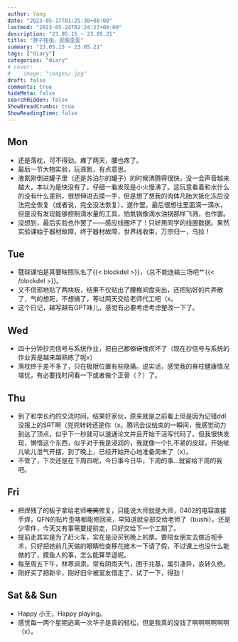```yaml
---
author: Yang
date: "2023-05-17T01:25:38+08:00"
lastmod: "2023-05-24T02:24:27+08:00"
description: "23.05.15 ~ 23.05.21"
title: "脖子扭扭，屁股歪歪"
summary: "23.05.15 ~ 23.05.21"
tags: ["diary"]
categories: "diary"
# cover: 
#    image: "images/.jpg"
draft: false
comments: true
hideMeta: false
searchHidden: false
ShowBreadCrumbs: true
ShowReadingTime: false
---
```


## Mon

- 还是落枕，可不得劲。瘫了两天，腰也疼了。
- 最后一节大物实验，玩液氮，有点意思。
- 液氮刚倒进罐子里（还是苏泊尔的罐子）的时候沸腾得很快，没一会声音越来越大，本以为是快没有了，仔细一看发现是小火慢沸了。这玩意看着和水什么的没有什么差别，很想伸进去摸一手，但是想了想我的肉体凡胎大抵化冻后没法完全恢复（或者说，完全没法恢复），遂作罢。最后很想往里面滴一滴水，但是没有发现能够控制滴水量的工具，怕氮锅像滴水油锅那样飞溅，也作罢。
- 没想到，最后实验也作罢了——感应线圈坏了！只好用同学的线圈数据。果然实验课始于器材故障，终于器材故障，世界线收束，万宗归一，乌拉！

## Tue

- 毽球课怕是真要映照队名了{{< blockdel >}}，（总不能连输三场吧艹{{< /blockdel >}}。
- 又不信邪地贴了两块板，结果不仅贴出了腰椎间盘突出，还把贴好的片弄散了，气的想死，不想搞了，等过两天交给老师代工吧（x。
- 这个日记，越写越有GPT味儿，感觉有必要考虑考虑整改一下了。

## Wed

- 四十分钟抄完信号与系统作业，把自己都<del>惊讶</del>愧疚坏了（现在抄信号与系统的作业真是越来越熟练了呢x）
- 落枕终于差不多了，只在极限位置有些隐痛。说实话，感觉我的脊柱健康情况堪忧，有必要找时间看一下或者做个正骨（？）了。

## Thu

- 到了和学长约的交流时间，结果好家伙，原来就是之前看上但是因为记错ddl没报上的SRT啊（兜兜转转还是你（x。腾讯会议结束的一瞬间，我感觉动力到达了顶点，似乎下一秒就可以速通论文并且开始干活写代码了。但我很快发现，懒惰这个东西，似乎对于我是浸润的，我就像一个扎不紧的皮球，开始呲儿呲儿泄气开摆，到了晚上，已经开始开心地准备周末了（x）。
- 不管了，下次还是在下周四呢，今日事今日毕，下周的事...就留给下周的我吧。

## Fri

- 把焊残了的板子拿给老师<del>嘲笑</del>修复，只能说大师就是大师，0402的电容直接手焊，QFN的贴片歪咯都能修回来，早知道就全部交给老师了（bushi）。还是少零件，今天又有事需要提前走，只好交给下一个工期了。
- 提前走其实是为了赶火车，实在是没买到晚上的票。要陪女朋友去做近视手术，只好把她前几天做的眼睛检查移花接木一下请了假，不过课上也没什么能做的了，摸鱼人的事，怎么能算早退呢。
- 每至周五下午，林寒涧肃，常有阴雨天气，困于兆基，属引凄异，哀转久绝。
- 刚好买了把新伞，刚好旧伞被室友借走了，试了一下，得劲！

## Sat && Sun

- Happy 小王，Happy playing。
- 感觉每一两个星期逃离一次华子是真的轻松，但是我真的没钱了啊啊啊啊啊啊（x）。
